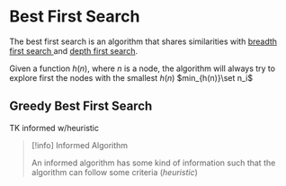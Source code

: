 # Best First Search

The best first search is an algorithm that shares similarities with [breadth first search ](?TK) and [depth first search](?TK).

Given a function $h(n)$, where $n$ is a node, the algorithm will always try to explore first the nodes with the smallest $h(n)$ $min_{h(n)}\set n_i$

## Greedy Best First Search

TK informed w/heuristic

> [!info] Informed Algorithm
> 
> An informed algorithm has some kind of information such that the algorithm can follow some criteria (*heuristic*)